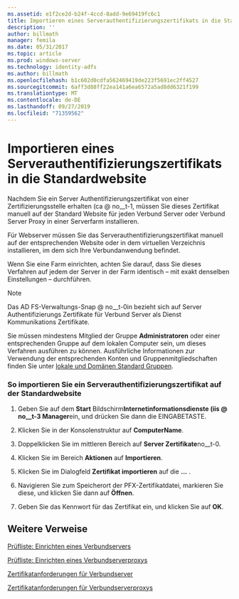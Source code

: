 ```yaml
---
ms.assetid: e1f2ce2d-b24f-4ccd-8add-9e69419fc6c1
title: Importieren eines Serverauthentifizierungszertifikats in die Standardwebsite
description: ''
author: billmath
manager: femila
ms.date: 05/31/2017
ms.topic: article
ms.prod: windows-server
ms.technology: identity-adfs
ms.author: billmath
ms.openlocfilehash: b1c602d0cdfa562469419de223f5691ec2ff4527
ms.sourcegitcommit: 6aff3d88ff22ea141a6ea6572a5ad8dd6321f199
ms.translationtype: MT
ms.contentlocale: de-DE
ms.lasthandoff: 09/27/2019
ms.locfileid: "71359562"
---
```

# <a name="import-a-server-authentication-certificate-to-the-default-web-site"></a>Importieren eines Serverauthentifizierungszertifikats in die Standardwebsite

Nachdem Sie ein Server Authentifizierungszertifikat von einer Zertifizierungsstelle erhalten \(ca @ no__t-1, müssen Sie dieses Zertifikat manuell auf der Standard Website für jeden Verbund Server oder Verbund Server Proxy in einer Serverfarm installieren.  
  
Für Webserver müssen Sie das Serverauthentifizierungszertifikat manuell auf der entsprechenden Website oder in dem virtuellen Verzeichnis installieren, im dem sich Ihre Verbundanwendung befindet.  
  
Wenn Sie eine Farm einrichten, achten Sie darauf, dass Sie dieses Verfahren auf jedem der Server in der Farm identisch – mit exakt denselben Einstellungen – durchführen.  
  
> [!NOTE]  
> Das AD FS-Verwaltungs-Snap @ no__t-0in bezieht sich auf Server Authentifizierungs Zertifikate für Verbund Server als Dienst Kommunikations Zertifikate.  
  
Sie müssen mindestens Mitglied der Gruppe **Administratoren** oder einer entsprechenden Gruppe auf dem lokalen Computer sein, um dieses Verfahren ausführen zu können.  Ausführliche Informationen zur Verwendung der entsprechenden Konten und Gruppenmitgliedschaften finden Sie unter [lokale und Domänen Standard Gruppen](https://go.microsoft.com/fwlink/?LinkId=83477).   
  
### <a name="to-import-a-server-authentication-certificate-to-the-default-web-site"></a>So importieren Sie ein Serverauthentifizierungszertifikat auf der Standardwebsite  
  
1.  Geben Sie auf dem **Start** Bildschirm**Internetinformationsdienste \(iis @ no__t-3 Manager**ein, und drücken Sie dann die EINGABETASTE.  
  
2.  Klicken Sie in der Konsolenstruktur auf **ComputerName**.  
  
3.  Doppelklicken Sie im mittleren Bereich auf **Server Zertifikate**no__t-0.  
  
4.  Klicken Sie im Bereich **Aktionen** auf **Importieren**.  
  
5.  Klicken Sie im Dialogfeld **Zertifikat importieren** auf die **...** .  
  
6.  Navigieren Sie zum Speicherort der PFX-Zertifikatdatei, markieren Sie diese, und klicken Sie dann auf **Öffnen**.  
  
7.  Geben Sie das Kennwort für das Zertifikat ein, und klicken Sie auf **OK**.  
  
## <a name="additional-references"></a>Weitere Verweise  
[Prüfliste: Einrichten eines Verbundservers](Checklist--Setting-Up-a-Federation-Server.md)  
  
[Prüfliste: Einrichten eines Verbundserverproxys](Checklist--Setting-Up-a-Federation-Server-Proxy.md)  
  
[Zertifikatanforderungen für Verbundserver](https://technet.microsoft.com/library/dd807040.aspx)  
  
[Zertifikatanforderungen für Verbundserverproxys](https://technet.microsoft.com/library/dd807054.aspx)  
   
  

